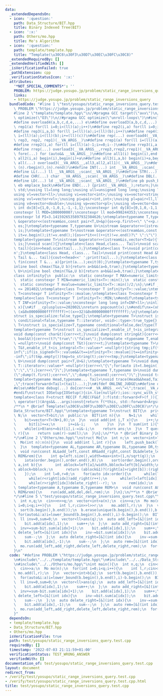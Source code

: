 ```yaml
---
data:
  _extendedDependsOn:
  - icon: ':question:'
    path: Data_Structure/BIT.hpp
    title: Binary Indexed Tree(BIT)
  - icon: ':x:'
    path: Others/mo.hpp
    title: Mo's Algorithm
  - icon: ':question:'
    path: template/template.hpp
    title: "Template(\u30C6\u30F3\u30D7\u30EC\u30FC\u30C8)"
  _extendedRequiredBy: []
  _extendedVerifiedWith: []
  _isVerificationFailed: true
  _pathExtension: cpp
  _verificationStatusIcon: ':x:'
  attributes:
    '*NOT_SPECIAL_COMMENTS*': ''
    PROBLEM: https://judge.yosupo.jp/problem/static_range_inversions_query
    links:
    - https://judge.yosupo.jp/problem/static_range_inversions_query
  bundledCode: "#line 1 \"test/yosupo/static_range_inversions_query.test.cpp\"\n#define\
    \ PROBLEM \"https://judge.yosupo.jp/problem/static_range_inversions_query\"\n\
    #line 2 \"template/template.hpp\"\n//#pragma GCC target(\"avx\")\n//#pragma GCC\
    \ optimize(\"O3\")\n//#pragma GCC optimize(\"unroll-loops\")\n#include<bits/stdc++.h>\n\
    #define overload4(a,b,c,d,e,...) e\n#define overload3(a,b,c,d,...) d\n#define\
    \ rep1(a) for(ll i=0;i<(ll)(a);i++)\n#define rep2(i,a) for(ll i=0;i<(ll)(a);i++)\n\
    #define rep3(i,a,b) for(ll i=(ll)(a);i<(ll)(b);i++)\n#define rep4(i,a,b,c) for(ll\
    \ i=(ll)(a);i<(ll)(b);i+=(ll)(c))\n#define rep(...) overload4(__VA_ARGS__, rep4,\
    \ rep3, rep2, rep1)(__VA_ARGS__)\n#define rrep1(a) for(ll i=(ll)(a)-1;i>=0;i--)\n\
    #define rrep2(i,a) for(ll i=(ll)(a)-1;i>=0;i--)\n#define rrep3(i,a,b) for(ll i=(ll)(b)-1;i>=(ll)(a);i--)\n\
    #define rrep(...) overload3(__VA_ARGS__,rrep3,rrep2,rrep1)(__VA_ARGS__)\n#define\
    \ fore(...) for (auto&& __VA_ARGS__)\n#define all1(i) begin(i),end(i)\n#define\
    \ all2(i,a) begin(i),begin(i)+a\n#define all3(i,a,b) begin(i)+a,begin(i)+b\n#define\
    \ all(...) overload3(__VA_ARGS__,all3,all2,all1)(__VA_ARGS__)\n#define rall(n)\
    \ (n).rbegin(),(n).rend()\n#define INT(...) int __VA_ARGS__;scan(__VA_ARGS__)\n\
    #define LL(...) ll __VA_ARGS__;scan(__VA_ARGS__)\n#define STR(...) string __VA_ARGS__;scan(__VA_ARGS__)\n\
    #define CHR(...) char __VA_ARGS__;scan(__VA_ARGS__)\n#define DBL(...) double __VA_ARGS__;scan(__VA_ARGS__)\n\
    #define LD(...) ld __VA_ARGS__;scan(__VA_ARGS__)\n#define pb push_back\n#define\
    \ eb emplace_back\n#define END(...) {print(__VA_ARGS__);return;}\nusing namespace\
    \ std;\nusing ll=long long;\nusing ull=unsigned long long;\nusing ld=long double;\n\
    using vl=vector<ll>;\nusing vi=vector<int>;\nusing vs=vector<string>;\nusing vc=vector<char>;\n\
    using vvl=vector<vl>;\nusing pi=pair<int,int>;\nusing pl=pair<ll,ll>;\nusing vvc=vector<vc>;\n\
    using vd=vector<double>;\nusing vp=vector<pl>;\nusing vb=vector<bool>;\nconstexpr\
    \ int dx[8]={1,0,-1,0,1,-1,-1,1};\nconstexpr int dy[8]={0,1,0,-1,1,1,-1,-1};\n\
    constexpr ll MOD=1000000007;\nconstexpr ll mod=998244353;\nconstexpr ld EPS=1e-8;\n\
    constexpr ld PI=3.1415926535897932384626;\ntemplate<typename T,typename U>\nostream\
    \ &operator<<(ostream&os,const pair<T,U>&p){os<<p.first<<\" \"<<p.second;return\
    \ os;}\ntemplate<typename T,typename U>\nistream &operator>>(istream&is,pair<T,U>&p){is>>p.first>>p.second;return\
    \ is;}\ntemplate<typename T>\nostream &operator<<(ostream&os,const vector<T>&v){for(auto\
    \ it=v.begin();it!=v.end();){os<<*it<<((++it)!=v.end()?\" \":\"\");}return os;}\n\
    template<typename T>\nistream &operator>>(istream&is,vector<T>&v){for(T &in:v){is>>in;}return\
    \ is;}\nvoid scan(){}\ntemplate<class Head,class... Tail>\nvoid scan(Head&head,Tail&...\
    \ tail){cin>>head;scan(tail...);}\ntemplate<class T>\nvoid print(const T &t){cout<<t<<'\\\
    n';}\ntemplate<class Head, class... Tail>\nvoid print(const Head &head, const\
    \ Tail &... tail){cout<<head<<' ';print(tail...);}\ntemplate<class... T>\nvoid\
    \ fin(const T &... a){print(a...);exit(0);}\ntemplate<typename T,typename U>\n\
    inline bool chmax(T&a,U b){return a<b&&(a=b,true);}\ntemplate<typename T,typename\
    \ U>\ninline bool chmin(T&a,U b){return a>b&&(a=b,true);}\ntemplate<typename T>\n\
    class infinity{\n  public:\n  static constexpr T MAX=numeric_limits<T>::max();\n\
    \  static constexpr T MIN=numeric_limits<T>::min();\n  static constexpr T value=numeric_limits<T>::max()/2;\n\
    \  static constexpr T mvalue=numeric_limits<T>::min()/2;\n};\n#if __cplusplus\
    \ <= 201402L\ntemplate<class T>constexpr T infinity<T>::value;\ntemplate<class\
    \ T>constexpr T infinity<T>::mvalue;\ntemplate<class T>constexpr T infinity<T>::MAX;\n\
    template<class T>constexpr T infinity<T>::MIN;\n#endif\ntemplate<typename T>constexpr\
    \ T INF=infinity<T>::value;\nconstexpr long long inf=INF<ll>;\ninline int popcnt(ull\
    \ x){\n#if __cplusplus>=202002L\nreturn popcount(x);\n#endif\nx=(x&0x5555555555555555)+((x>>1)&0x5555555555555555);x=(x&0x3333333333333333)+((x>>2)&0x3333333333333333);x=(x&0x0f0f0f0f0f0f0f0f)+((x>>4)&0x0f0f0f0f0f0f0f0f);x=(x&0x00ff00ff00ff00ff)+((x>>8)&0x00ff00ff00ff00ff);x=(x&0x0000ffff0000ffff)+((x>>16)&0x0000ffff0000ffff);return\
    \ (x&0x00000000ffffffff)+((x>>32)&0x00000000ffffffff);\n}\ntemplate<typename T,typename=void>\n\
    struct is_specialize:false_type{};\ntemplate<typename T>\nstruct is_specialize<T,typename\
    \ conditional<false,typename T::iterator, void>::type>:true_type{};\ntemplate<typename\
    \ T>\nstruct is_specialize<T,typename conditional<false,decltype(T::first),void>::type>:true_type{};\n\
    template<typename T>\nstruct is_specialize<T,enable_if_t<is_integral<T>::value,void>>:true_type{};\n\
    void dump(const char&t){cerr<<t;}\nvoid dump(const string&t){cerr<<t;}\nvoid dump(const\
    \ bool&t){cerr<<(t?\"true\":\"false\");}\ntemplate <typename T,enable_if_t<!is_specialize<T>::value,nullptr_t>\
    \ =nullptr>\nvoid dump(const T&t){cerr<<t;}\ntemplate<typename T>\nvoid dump(const\
    \ T&t,enable_if_t<is_integral<T>::value>* =nullptr){string tmp;if(t==infinity<T>::value||t==infinity<T>::MAX)tmp=\"\
    inf\";if(is_signed<T>::value&&(t==infinity<T>::mvalue||t==infinity<T>::MIN))tmp=\"\
    -inf\";if(tmp.empty())tmp=to_string(t);cerr<<tmp;}\ntemplate<typename T,typename\
    \ U>\nvoid dump(const pair<T,U>&);\ntemplate<typename T>\nvoid dump(const T&t,enable_if_t<!is_void<typename\
    \ T::iterator>::value>* =nullptr){cerr<<\"{\";for(auto it=t.begin();it!=t.end();){dump(*it);cerr<<(++it==t.end()?\"\
    \":\",\");}cerr<<\"}\";}\ntemplate<typename T,typename U>\nvoid dump(const pair<T,U>&t){cerr<<\"\
    (\";dump(t.first);cerr<<\",\";dump(t.second);cerr<<\")\";}\nvoid trace(){cerr<<endl;}\n\
    template<typename Head,typename... Tail>\nvoid trace(Head&&head,Tail&&... tail){dump(head);if(sizeof...(tail))cerr<<\"\
    ,\";trace(forward<Tail>(tail)...);}\n#ifdef ONLINE_JUDGE\n#define debug(...) (void(0))\n\
    #else\n#define debug(...) do{cerr<<#__VA_ARGS__<<\"=\";trace(__VA_ARGS__);}while(0)\n\
    #endif\nstruct IOSetup{IOSetup(){cin.tie(nullptr);ios::sync_with_stdio(false);cout.tie(0);cout<<fixed<<setprecision(12);cerr<<fixed<<setprecision(12);}};\n\
    template<class F>struct REC{F f;REC(F&&f_):f(std::forward<F>(f_)){}template<class...Args>auto\
    \ operator()(Args&&...args)const{return f(*this, std::forward<Args>(args)...);}};\n\
    /**\n * @brief Template(\u30C6\u30F3\u30D7\u30EC\u30FC\u30C8)\n*/\n#line 2 \"\
    Data_Structure/BIT.hpp\"\ntemplate<typename T>\nstruct BIT{\n  private:\n  int\
    \ N;\n  vector<T>bit;\n  public:\n  BIT(int n){\n    N=1;\n    while(N<n)N<<=1;\n\
    \    bit=vector<T>(N+1,0);\n  }\n  void add(int i,T x){\n    i++;\n    while(i<=N){\n\
    \      bit[i]+=x;\n      i+=i&-i;    \n    }\n  }\n  T sum(int i){\n    T ans=0;\n\
    \    while(i>0)ans+=bit[i],i-=i&-i;\n    return ans;\n  }\n  T query(int l,int\
    \ r){\n    return sum(r)-sum(l);\n  }\n};\n/**\n * @brief Binary Indexed Tree(BIT)\n\
    */\n#line 2 \"Others/mo.hpp\"\nstruct Mo{\n  int n;\n  vector<int>left,right;\n\
    \  Mo(int n):n(n){}\n  void add(int l,int r){\n    left.push_back(l);\n    right.push_back(r);\n\
    \  }\n  template<typename AL,typename AR,typename DL,typename DR,typename REM>\n\
    \  void run(const AL&add_left,const AR&add_right,const DL&delete_left,const DR&delete_right,const\
    \ REM&rem){\n    int q=left.size(),width=max<int>(1,n/sqrt(q));\n    vector<int>order(q);\n\
    \    iota(order.begin(),order.end(),0);\n    sort(order.begin(),order.end(),[&](int\
    \ a,int b){\n      int ablock=left[a]/width,bblock=left[b]/width;\n      if(ablock!=bblock)return\
    \ ablock<bblock;\n      return (ablock&1)?(right[a]>right[b]):(right[a]<right[b]);\n\
    \    });\n    int l=0,r=0;\n    for(auto idx:order){\n      while(l>left[idx])add_left(--l);\n\
    \      while(r<right[idx])add_right(r++);\n      while(l<left[idx])delete_left(l++);\n\
    \      while(r>right[idx])delete_right(--r); \n      rem(idx);\n    }\n  }\n \
    \ template<typename A,typename D,typename REM>\n  void run(const A&add,const D&del,const\
    \ REM&rem){\n    run(add,add,del,del,rem);\n  }\n};\n/**\n * @brief Mo's Algorithm\n\
    */\n#line 5 \"test/yosupo/static_range_inversions_query.test.cpp\"\nint main(){\n\
    \  int n,q;\n  cin>>n>>q;\n  vector<int>a(n);\n  cin>>a;\n  Mo mo(n);\n  for(int\
    \ i=0;i<q;i++){\n    int l,r;cin>>l>>r;\n    mo.add(l,r);\n  }\n  vector<int>b{a};\n\
    \  sort(b.begin(),b.end());\n  b.erase(unique(b.begin(),b.end()),b.end());\n \
    \ for(auto&i:a)i=lower_bound(b.begin(),b.end(),i)-b.begin();\n  BIT<int>bit(b.size()+1);\n\
    \  ll inv=0,sum=0;\n  vector<ll>ans(q);\n  auto add_left=[&](int idx){\n    inv+=bit.sum(a[idx]);\n\
    \    bit.add(a[idx],1);\n    sum++;\n  };\n  auto add_right=[&](int idx){\n  \
    \  inv+=sum-bit.sum(a[idx]+1);\n    bit.add(a[idx],1);\n    sum++;\n  };\n  auto\
    \ delete_left=[&](int idx){\n    inv-=bit.sum(a[idx]);\n    bit.add(a[idx],-1);\n\
    \    sum--;\n  };\n  auto delete_right=[&](int idx){\n    inv-=sum-bit.sum(a[idx]+1);\n\
    \    bit.add(a[idx],-1);\n    sum--;\n  };\n  auto rem=[&](int idx){ans[idx]=inv;};\n\
    \  mo.run(add_left,add_right,delete_left,delete_right,rem);\n  for(auto i:ans)print(i);\n\
    }\n"
  code: "#define PROBLEM \"https://judge.yosupo.jp/problem/static_range_inversions_query\"\
    \n#include\"../../template/template.hpp\"\n#include\"../../Data_Structure/BIT.hpp\"\
    \n#include\"../../Others/mo.hpp\"\nint main(){\n  int n,q;\n  cin>>n>>q;\n  vector<int>a(n);\n\
    \  cin>>a;\n  Mo mo(n);\n  for(int i=0;i<q;i++){\n    int l,r;cin>>l>>r;\n   \
    \ mo.add(l,r);\n  }\n  vector<int>b{a};\n  sort(b.begin(),b.end());\n  b.erase(unique(b.begin(),b.end()),b.end());\n\
    \  for(auto&i:a)i=lower_bound(b.begin(),b.end(),i)-b.begin();\n  BIT<int>bit(b.size()+1);\n\
    \  ll inv=0,sum=0;\n  vector<ll>ans(q);\n  auto add_left=[&](int idx){\n    inv+=bit.sum(a[idx]);\n\
    \    bit.add(a[idx],1);\n    sum++;\n  };\n  auto add_right=[&](int idx){\n  \
    \  inv+=sum-bit.sum(a[idx]+1);\n    bit.add(a[idx],1);\n    sum++;\n  };\n  auto\
    \ delete_left=[&](int idx){\n    inv-=bit.sum(a[idx]);\n    bit.add(a[idx],-1);\n\
    \    sum--;\n  };\n  auto delete_right=[&](int idx){\n    inv-=sum-bit.sum(a[idx]+1);\n\
    \    bit.add(a[idx],-1);\n    sum--;\n  };\n  auto rem=[&](int idx){ans[idx]=inv;};\n\
    \  mo.run(add_left,add_right,delete_left,delete_right,rem);\n  for(auto i:ans)print(i);\n\
    }"
  dependsOn:
  - template/template.hpp
  - Data_Structure/BIT.hpp
  - Others/mo.hpp
  isVerificationFile: true
  path: test/yosupo/static_range_inversions_query.test.cpp
  requiredBy: []
  timestamp: '2022-07-03 21:11:59+01:00'
  verificationStatus: TEST_WRONG_ANSWER
  verifiedWith: []
documentation_of: test/yosupo/static_range_inversions_query.test.cpp
layout: document
redirect_from:
- /verify/test/yosupo/static_range_inversions_query.test.cpp
- /verify/test/yosupo/static_range_inversions_query.test.cpp.html
title: test/yosupo/static_range_inversions_query.test.cpp
---
```

